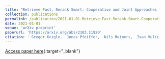 ```yaml
---
title: "Retrieve Fast, Rerank Smart: Cooperative and Joint Approaches for Improved Cross-Modal Retrieval"
collection: publications
permalink: /publication/2021-01-01-Retrieve-Fast-Rerank-Smart-Cooperative-and-Joint-Approaches-for-Improved-Cross-Modal-Retrieval
date: 2021-01-01
venue: 'arXiv preprint'
paperurl: 'https://arxiv.org/abs/2103.11920'
citation: ' Gregor Geigle,  Jonas Pfeiffer,  Nils Reimers,  Ivan Vulic,  Iryna Gurevych, &quot;Retrieve Fast, Rerank Smart: Cooperative and Joint Approaches for Improved Cross-Modal Retrieval.&quot; arXiv preprint, 2021.'
---
```

[Access paper here](https://arxiv.org/abs/2103.11920){:target="_blank"}
